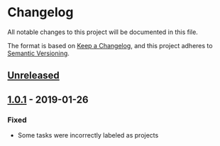 # Changelog

All notable changes to this project will be documented in this file.

The format is based on [Keep a Changelog](https://keepachangelog.com/en/1.0.0/),
and this project adheres to [Semantic Versioning](https://semver.org/spec/v2.0.0.html).

## [Unreleased]


## [1.0.1] - 2019-01-26
### Fixed
- Some tasks were incorrectly labeled as projects


[Unreleased]: https://github.com/achabotl/popthings//compare/v1.0.1...HEAD
[1.0.1]: https://github.com/achabotl/popthings//compare/v1.0.0...v1.0.1